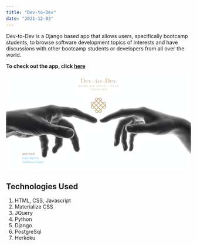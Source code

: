 ```yaml
---
title: "Dev-to-Dev"
date: "2021-12-03"
---
```


Dev-to-Dev is a Django based app that allows users, specifically bootcamp students, to browse software development topics of interests and have discussions with other bootcamp students or developers from all over the world.


**To check out the app, click <a href="https://dc-dev-to-dev-test.herokuapp.com/" target="_blank">here</a>**

![Dev-to-Dev](./dev.jpeg)

## Technologies Used

1. HTML, CSS, Javascript
2. Materialize CSS
3. JQuery
4. Python
5. Django
6. PostgreSql
7. Herkoku